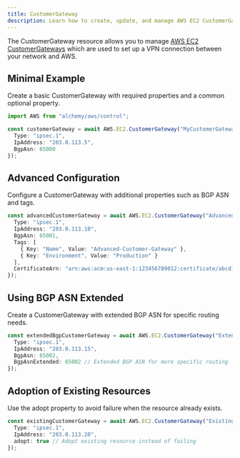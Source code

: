 ```yaml
---
title: CustomerGateway
description: Learn how to create, update, and manage AWS EC2 CustomerGateways using Alchemy Cloud Control.
---
```



The CustomerGateway resource allows you to manage [AWS EC2 CustomerGateways](https://docs.aws.amazon.com/ec2/latest/userguide/) which are used to set up a VPN connection between your network and AWS. 

## Minimal Example

Create a basic CustomerGateway with required properties and a common optional property.

```ts
import AWS from "alchemy/aws/control";

const customerGateway = await AWS.EC2.CustomerGateway("MyCustomerGateway", {
  Type: "ipsec.1",
  IpAddress: "203.0.113.5",
  BgpAsn: 65000
});
```

## Advanced Configuration

Configure a CustomerGateway with additional properties such as BGP ASN and tags.

```ts
const advancedCustomerGateway = await AWS.EC2.CustomerGateway("AdvancedCustomerGateway", {
  Type: "ipsec.1",
  IpAddress: "203.0.113.10",
  BgpAsn: 65001,
  Tags: [
    { Key: "Name", Value: "Advanced-Customer-Gateway" },
    { Key: "Environment", Value: "Production" }
  ],
  CertificateArn: "arn:aws:acm:us-east-1:123456789012:certificate/abcd1234-efgh-5678-ijkl-9012mnopqrst"
});
```

## Using BGP ASN Extended

Create a CustomerGateway with extended BGP ASN for specific routing needs.

```ts
const extendedBgpCustomerGateway = await AWS.EC2.CustomerGateway("ExtendedBgpCustomerGateway", {
  Type: "ipsec.1",
  IpAddress: "203.0.113.15",
  BgpAsn: 65002,
  BgpAsnExtended: 65002 // Extended BGP ASN for more specific routing
});
```

## Adoption of Existing Resources

Use the adopt property to avoid failure when the resource already exists.

```ts
const existingCustomerGateway = await AWS.EC2.CustomerGateway("ExistingCustomerGateway", {
  Type: "ipsec.1",
  IpAddress: "203.0.113.20",
  adopt: true // Adopt existing resource instead of failing
});
```
